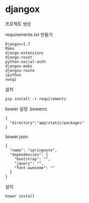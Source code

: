 # djangox

프로젝트 생성

requirements.txt 만들기

    Django>=1.7
    Mako
    django-extensions
    django-reset
    python-social-auth
    djangox-mako
    djangox-route
    ipython
    uwsgi

설치

    pip install -r requirements

bower 설정
.bowerrc

    {
      "directory":"app/static/packages"
    }

bower.json

    {
      "name": "springnote",
      "dependencies": {
        "bootstrap": "",
        "jquery": "",
        "font-awesome": ""
      }
    }

설치

    bower install
    
    
